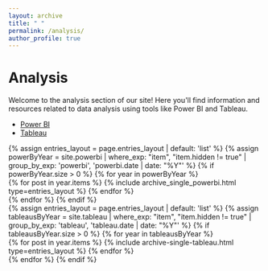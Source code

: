 ```yaml
---
layout: archive
title: " "
permalink: /analysis/
author_profile: true
---
```

# Analysis

Welcome to the analysis section of our site! Here you'll find information and resources related to data analysis using tools like Power BI and Tableau.

<!-- Add the following code to include the CSS and JavaScript files -->
<link rel="stylesheet" href="{{ 'assets/css/style.css' | relative_url }}">
<script src="{{ 'assets/js/script-tabs.js' | relative_url }}"></script>

<!-- Add the navigation menu and tab content -->
<div class="container">
  <ul class="nav nav-pills">
   <!-- <li class="active" data-tab="power-bi-tab"><a href="#">Power BI</a></li> -->
    <li class="active" data-tab="power-bi-tab"><a href="#">Power BI</a></li>
    <!-- <li data-tab="tableau-tab"><a href="#">Tableau</a></li> -->
    <li data-tab="tableau-tab"><a href="#">Tableau</a></li>
  </ul>
  <div id="power-bi-tab" class="tab-content active">
    <!-- Power BI content goes here -->
    {% assign entries_layout = page.entries_layout | default: 'list' %}
    {% assign powerByYear = site.powerbi | where_exp: "item", "item.hidden != true" | group_by_exp: 'powerbi', 'powerbi.date | date: "%Y"' %}
    {% if powerByYear.size > 0 %}
      {% for year in powerByYear %}
        <section class="taxonomy__section">
          <div class="entries-{{ entries_layout }}">
            {% for post in year.items %}
              {% include archive_single_powerbi.html type=entries_layout %}
            {% endfor %}
          </div>
        </section>
    {% endfor %}
  {% endif %}
    
  </div>
  
  <div id="tableau-tab" class="tab-content">
    <!-- Tableau content goes here -->
    {% assign entries_layout = page.entries_layout | default: 'list' %}
    {% assign tableausByYear = site.tableau | where_exp: "item", "item.hidden != true" | group_by_exp: 'tableau', 'tableau.date | date: "%Y"' %}
    {% if tableausByYear.size > 0 %}
      {% for year in tableausByYear %}
        <section class="taxonomy__section">
          <div class="entries-{{ entries_layout }}">
            {% for post in year.items %}
              {% include archive-single-tableau.html type=entries_layout %}
            {% endfor %}
          </div>
         </section>
      {% endfor %}
    {% endif %}
  </div>
  
</div>
